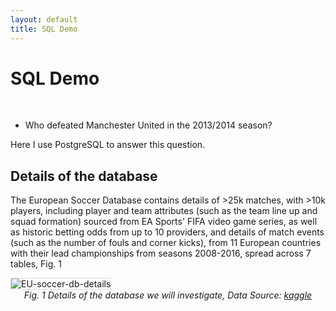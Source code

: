 ```yaml
---
layout: default
title: SQL Demo
---
```


# SQL Demo

&nbsp;

* Who defeated Manchester United in the 2013/2014 season?

Here I use PostgreSQL to answer this question.


## Details of the database

The European Soccer Database contains details of >25k matches, with >10k players, including player and team attributes (such as the team line up and squad formation) sourced from EA Sports' FIFA video game series, as well as historic betting odds from up to 10 providers, and details of match events (such as the number of fouls and corner kicks), from 11 European countries with their lead championships from seasons 2008-2016, spread across 7 tables, Fig. 1

<div>
<img src="{{ "/assets/images/EU-soccer-db-details.jpg" | prepend: site.baseurl }}" alt="EU-soccer-db-details" style="border: 1px solid #ddd">
<figcaption style="text-align:center; font-style:italic;">
    Fig. 1 Details of the database we will investigate, Data Source: <a href="https://www.kaggle.com/datasets/hugomathien/soccer?resource=download" title="">kaggle</a>
</figcaption>  
</div>